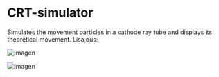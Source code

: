 # CRT-simulator
Simulates the movement particles in a cathode ray tube and displays its theoretical movement.
Lisajous:

![imagen](https://user-images.githubusercontent.com/64183934/137262036-cd78e342-70db-46d2-ac0d-38b864be256e.png)



![imagen](https://user-images.githubusercontent.com/64183934/136323288-cd387f82-202b-4da9-a7cc-35b6f3069230.png)
